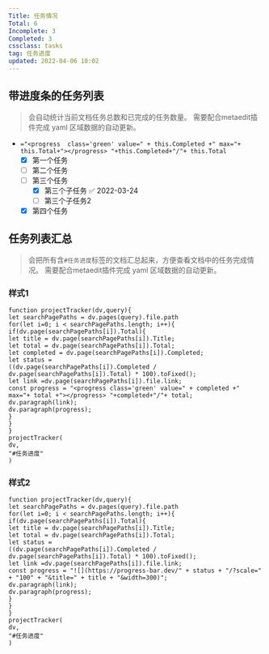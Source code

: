```yaml
---
Title: 任务情况
Total: 6
Incomplete: 3
Completed: 3
cssclass: tasks
tag: 任务进度
updated: 2022-04-06 10:02
---
```

## 带进度条的任务列表
> 会自动统计当前文档任务总数和已完成的任务数量。
需要配合metaedit插件完成 yaml 区域数据的自动更新。

- `="<progress  class='green' value=" + this.Completed +" max="+ this.Total+"></progress> "+this.Completed+"/"+ this.Total`
	- [x] 第一个任务
	- [ ] 第二个任务
	- [ ] 第三个任务
		- [x] 第三个子任务 ✅ 2022-03-24
		- [ ] 第三个子任务2
	- [x] 第四个任务

## 任务列表汇总

> 会把所有含`#任务进度`标签的文档汇总起来，方便查看文档中的任务完成情况。
需要配合metaedit插件完成 yaml 区域数据的自动更新。

### 样式1

```dataviewjs
function projectTracker(dv,query){
let searchPagePaths = dv.pages(query).file.path
for(let i=0; i < searchPagePaths.length; i++){
if(dv.page(searchPagePaths[i]).Total){
let title = dv.page(searchPagePaths[i]).Title;
let total = dv.page(searchPagePaths[i]).Total;
let completed = dv.page(searchPagePaths[i]).Completed;
let status =
((dv.page(searchPagePaths[i]).Completed /
dv.page(searchPagePaths[i]).Total) * 100).toFixed();
let link =dv.page(searchPagePaths[i]).file.link;
const progress = "<progress class='green' value=" + completed +" max="+ total +"></progress> "+completed+"/"+ total;
dv.paragraph(link);
dv.paragraph(progress);
}
}
}
projectTracker(
dv,
"#任务进度"
)
```

### 样式2


```dataviewjs
function projectTracker(dv,query){
let searchPagePaths = dv.pages(query).file.path
for(let i=0; i < searchPagePaths.length; i++){
if(dv.page(searchPagePaths[i]).Total){
let title = dv.page(searchPagePaths[i]).Title;
let total = dv.page(searchPagePaths[i]).Total;
let status =
((dv.page(searchPagePaths[i]).Completed /
dv.page(searchPagePaths[i]).Total) * 100).toFixed();
let link =dv.page(searchPagePaths[i]).file.link;
const progress = "![](https://progress-bar.dev/" + status + "/?scale=" + "100" + "&title=" + title + "&width=300)";
dv.paragraph(link);
dv.paragraph(progress);
}
}
}
projectTracker(
dv,
"#任务进度"
)
```









